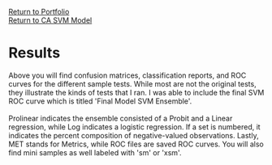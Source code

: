 [Return to Portfolio](https://kgalvancuesta.github.io/portfolio/) <br>
[Return to CA SVM Model](https://github.com/kgalvancuesta/portfolio/tree/main/CA%20SVM%20Model)

# Results
Above you will find confusion matrices, classification reports, and ROC curves for the different sample tests. While most are not the original tests, they illustrate the kinds of tests that I ran. I was able to include the final SVM ROC curve which is titled 'Final Model SVM Ensemble'. <br> <br>   Prolinear indicates the ensemble consisted of a Probit and a Linear regression, while Log indicates a logistic regression. If a set is numbered, it indicates the percent composition of negative-valued observations. Lastly, MET stands for Metrics, while ROC files are saved ROC curves. You will also find mini samples as well labeled with 'sm' or 'xsm'.
